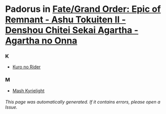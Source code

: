 # Padorus in [Fate/Grand Order: Epic of Remnant - Ashu Tokuiten II - Denshou Chitei Sekai Agartha - Agartha no Onna](https://myanimelist.net/manga/117239/Fate_Grand_Order__Epic_of_Remnant_-_Ashu_Tokuiten_II_-_Denshou_Chitei_Sekai_Agartha_-_Agartha_no_Onna)

### K
* [Kuro no Rider](https://github.com/shadow578/Project-Padoru/blob/master/table-of-contents/characters/KuronoRider.md)

### M
* [Mash Kyrielight](https://github.com/shadow578/Project-Padoru/blob/master/table-of-contents/characters/MashKyrielight.md)

###### This page was automatically generated. If it contains errors, please open a Issue.
